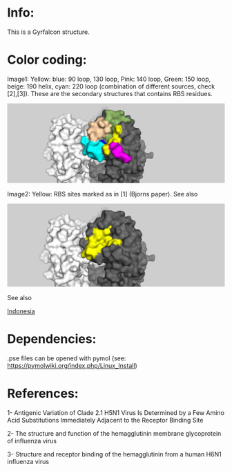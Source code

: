 # Info:

This is a Gyrfalcon structure. 

# Color coding:

Image1: Yellow: blue: 90 loop, 130 loop, Pink: 140 loop, Green: 150 loop, beige: 190 helix, cyan: 220 loop (combination of different sources, check [2],[3]). These are the secondary structures that contains RBS residues.

![Image1](image1.png)

Image2: Yellow: RBS sites marked as in [1] (Bjorns paper). See also 

![Image2](image2.png)

See also

[Indonesia](../A_Indonesia_5_2005/README.md)


# Dependencies:
.pse files can be opened with pymol (see: https://pymolwiki.org/index.php/Linux_Install)

# References:

1- Antigenic Variation of Clade 2.1 H5N1 Virus Is Determined by a Few
Amino Acid Substitutions Immediately Adjacent to the Receptor
Binding Site 

2- The structure and function of the hemagglutinin membrane glycoprotein of influenza virus

3- Structure and receptor binding of the hemagglutinin from a
human H6N1 influenza virus
